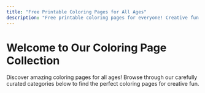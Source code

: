 ```yaml
---
title: "Free Printable Coloring Pages for All Ages"
description: "Free printable coloring pages for everyone! Creative fun for kids, stress relief for adults, and family bonding time. Download instantly and print on any paper size."
---
```


# Welcome to Our Coloring Page Collection

Discover amazing coloring pages for all ages! Browse through our carefully curated categories below to find the perfect coloring pages for creative fun.

